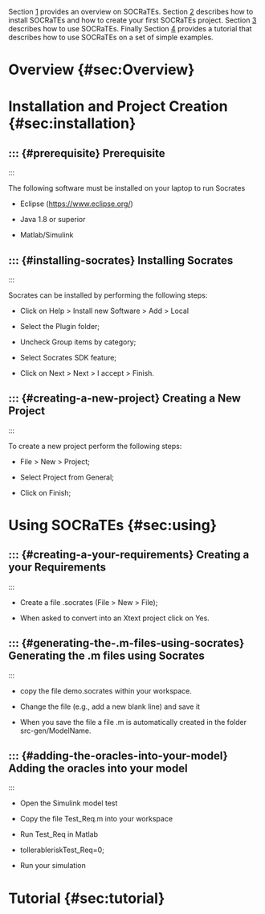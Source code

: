 Section [1](#sec:Overview) provides an overview on SOCRaTEs.
Section [2](#sec:installation) describes how to install SOCRaTEs and how
to create your first SOCRaTEs project. Section [3](#sec:using) describes
how to use SOCRaTEs. Finally Section [4](#sec:tutorial) provides a
tutorial that describes how to use SOCRaTEs on a set of simple examples.

Overview {#sec:Overview}
========

Installation and Project Creation {#sec:installation}
=================================

::: {#prerequisite}
Prerequisite
------------
:::

The following software must be installed on your laptop to run Socrates

-   Eclipse (<https://www.eclipse.org/>)

-   Java 1.8 or superior

-   Matlab/Simulink

::: {#installing-socrates}
Installing Socrates
-------------------
:::

Socrates can be installed by performing the following steps:

-   Click on Help $>$ Install new Software $>$ Add $>$ Local

-   Select the Plugin folder;

-   Uncheck Group items by category;

-   Select Socrates SDK feature;

-   Click on Next $>$ Next $>$ I accept $>$ Finish.

::: {#creating-a-new-project}
Creating a New Project
----------------------
:::

To create a new project perform the following steps:

-   File $>$ New $>$ Project;

-   Select Project from General;

-   Click on Finish;

Using SOCRaTEs {#sec:using}
==============

::: {#creating-a-your-requirements}
Creating a your Requirements
----------------------------
:::

-   Create a file .socrates (File $>$ New $>$ File);

-   When asked to convert into an Xtext project click on Yes.

::: {#generating-the-.m-files-using-socrates}
Generating the .m files using Socrates
--------------------------------------
:::

-   copy the file demo.socrates within your workspace.

-   Change the file (e.g., add a new blank line) and save it

-   When you save the file a file .m is automatically created in the
    folder src-gen/ModelName.

::: {#adding-the-oracles-into-your-model}
Adding the oracles into your model
----------------------------------
:::

-   Open the Simulink model test

-   Copy the file Test\_Req.m into your workspace

-   Run Test\_Req in Matlab

-   tollerableriskTest\_Req=0;

-   Run your simulation

Tutorial {#sec:tutorial}
========
